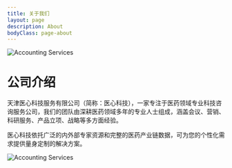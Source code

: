 ```yaml
---
title: 关于我们
layout: page
description: About
bodyClass: page-about
---
```



![Accounting Services](/images/thom-holmes-Lrfw0U_o9I0-unsplash.jpg)


# 公司介绍


天津医心科技服务有限公司（简称：医心科技），一家专注于医药领域专业科技咨询服务公司，我们的团队由深耕医药领域多年的专业人士组成，涵盖会议、营销、科研服务、产品立项、战略等多方面经验。

医心科技依托广泛的内外部专家资源和完整的医药产业链数据，可为您的个性化需求提供量身定制的解决方案。

![Accounting Services](/images/thom-holmes-Lrfw0U_o9I0-unsplash.jpg)
